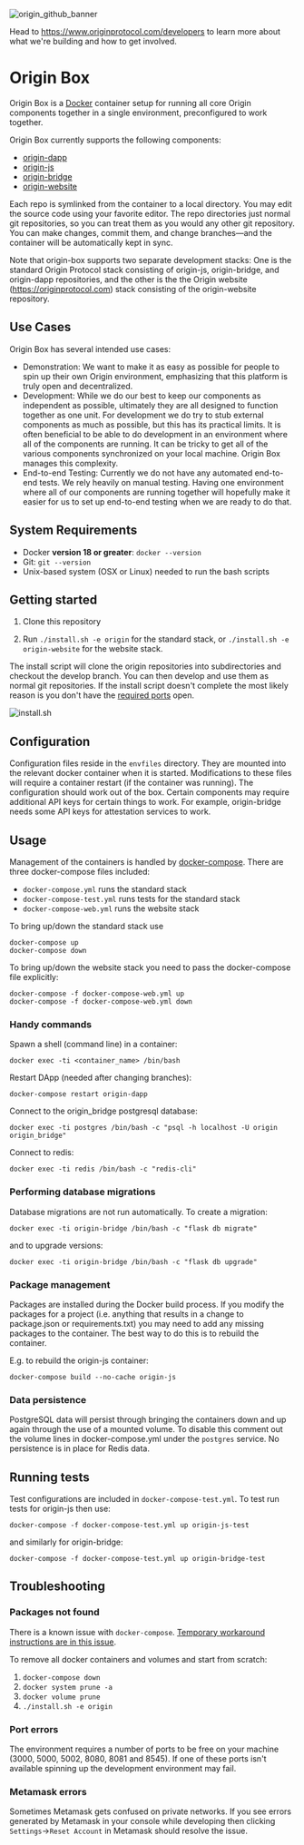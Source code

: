 ![origin_github_banner](https://user-images.githubusercontent.com/673455/37314301-f8db9a90-2618-11e8-8fee-b44f38febf38.png)

Head to https://www.originprotocol.com/developers to learn more about what we're building and how to get involved.

# Origin Box

Origin Box is a [Docker](https://www.docker.com/) container setup for running all core Origin components together in a single environment, preconfigured to work together.

Origin Box currently supports the following components:
- [origin-dapp](https://github.com/OriginProtocol/origin-dapp)
- [origin-js](https://github.com/OriginProtocol/origin-js)
- [origin-bridge](https://github.com/originprotocol/origin-bridge)
- [origin-website](https://github.com/originprotocol/origin-website)

Each repo is symlinked from the container to a local directory. You may edit the source code using your favorite editor. The repo directories just normal git repositories, so you can treat them as you would any other git repository. You can make changes, commit them, and change branches—and the container will be automatically kept in sync.

Note that origin-box supports two separate development stacks: One is the standard Origin Protocol stack consisting of origin-js, origin-bridge, and origin-dapp repositories, and the other is the the Origin website (https://originprotocol.com) stack consisting of the origin-website repository.

## Use Cases

Origin Box has several intended use cases:
- Demonstration: We want to make it as easy as possible for people to spin up their own Origin environment, emphasizing that this platform is truly open and decentralized.
- Development: While we do our best to keep our components as independent as possible, ultimately they are all designed to function together as one unit. For development we do try to stub external components as much as possible, but this has its practical limits. It is often beneficial to be able to do development in an environment where all of the components are running. It can be tricky to get all of the various components synchronized on your local machine. Origin Box manages this complexity.
- End-to-end Testing: Currently we do not have any automated end-to-end tests. We rely heavily on manual testing. Having one environment where all of our components are running together will hopefully make it easier for us to set up end-to-end testing when we are ready to do that.

## System Requirements

- Docker **version 18 or greater**:
`docker --version`
- Git:
`git --version`
- Unix-based system (OSX or Linux) needed to run the bash scripts

## Getting started

1. Clone this repository

2. Run `./install.sh -e origin` for the standard stack, or `./install.sh -e origin-website` for the website stack.

The install script will clone the origin repositories into subdirectories and checkout the develop branch. You can then develop and use them as normal git repositories. If the install script doesn't complete the most likely reason is you don't have the [required ports](#port-errors) open.

![install.sh](https://raw.githubusercontent.com/OriginProtocol/origin-box/master/screenshot.png)

## Configuration

Configuration files reside in the `envfiles` directory. They are mounted into the relevant docker container when it is started. Modifications to these files will require a container restart (if the container was running). The configuration should work out of the box. Certain components may require additional API keys for certain things to work. For example, origin-bridge needs some API keys for attestation services to work.

## Usage

Management of the containers is handled by [docker-compose](https://docs.docker.com/compose/). There are three docker-compose files included:

- `docker-compose.yml` runs the standard stack
- `docker-compose-test.yml` runs tests for the standard stack
- `docker-compose-web.yml` runs the website stack

To bring up/down the standard stack use 
```
docker-compose up
docker-compose down
```

To bring up/down the website stack you need to pass the docker-compose file explicitly: 

```
docker-compose -f docker-compose-web.yml up 
docker-compose -f docker-compose-web.yml down
```

### Handy commands

Spawn a shell (command line) in a container:

	docker exec -ti <container_name> /bin/bash

Restart DApp (needed after changing branches):

	docker-compose restart origin-dapp

Connect to the origin_bridge postgresql database:

	docker exec -ti postgres /bin/bash -c "psql -h localhost -U origin origin_bridge"

Connect to redis:

	docker exec -ti redis /bin/bash -c "redis-cli"

### Performing database migrations

Database migrations are not run automatically. To create a migration:

	docker exec -ti origin-bridge /bin/bash -c "flask db migrate"

and to upgrade versions:

	docker exec -ti origin-bridge /bin/bash -c "flask db upgrade"

### Package management

Packages are installed during the Docker build process. If you modify the packages for a project (i.e. anything that results in a change to package.json or requirements.txt) you may need to add any missing packages to the container. The best way to do this is to rebuild the container.

E.g. to rebuild the origin-js container:

	docker-compose build --no-cache origin-js

### Data persistence

PostgreSQL data will persist through bringing the containers down and up again through the use of a mounted volume. To disable this comment out the volume lines in docker-compose.yml under the `postgres` service. No persistence is in place for Redis data.

## Running tests

Test configurations are included in `docker-compose-test.yml`. To test run tests for origin-js then use:

	docker-compose -f docker-compose-test.yml up origin-js-test

and similarly for origin-bridge:

	docker-compose -f docker-compose-test.yml up origin-bridge-test

## Troubleshooting

### Packages not found

There is a known issue with `docker-compose`. [Temporary workaround instructions are in this issue](https://github.com/OriginProtocol/origin-box/issues/34).

To remove all docker containers and volumes and start from scratch:

1. `docker-compose down`
2. `docker system prune -a`
3. `docker volume prune`
4. `./install.sh -e origin`

### Port errors

The environment requires a number of ports to be free on your machine (3000, 5000, 5002, 8080, 8081 and 8545). If one of these ports isn't available spinning up the development environment may fail.

### Metamask errors

Sometimes Metamask gets confused on private networks. If you see errors generated by Metamask in your console while developing then clicking `Settings`→`Reset Account` in Metamask should resolve the issue.

